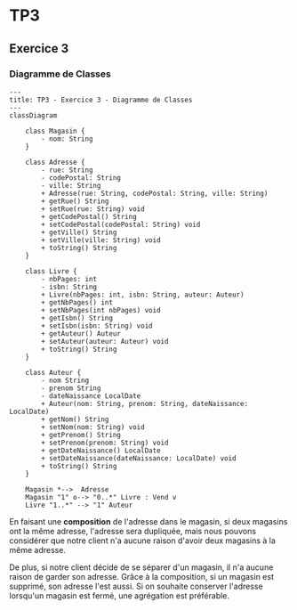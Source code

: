 # TP3
## Exercice 3
### Diagramme de Classes

```mermaid
---
title: TP3 - Exercice 3 - Diagramme de Classes
---
classDiagram
    
    class Magasin {
        - nom: String
    }
    
    class Adresse {
        - rue: String
        - codePostal: String
        - ville: String
        + Adresse(rue: String, codePostal: String, ville: String)
        + getRue() String
        + setRue(rue: String) void
        + getCodePostal() String
        + setCodePostal(codePostal: String) void
        + getVille() String
        + setVille(ville: String) void
        + toString() String
    }

    class Livre {
        - nbPages: int
        - isbn: String
        + Livre(nbPages: int, isbn: String, auteur: Auteur)
        + getNbPages() int
        + setNbPages(int nbPages) void
        + getIsbn() String
        + setIsbn(isbn: String) void
        + getAuteur() Auteur
        + setAuteur(auteur: Auteur) void
        + toString() String
    }

    class Auteur {
        - nom String
        - prenom String
        - dateNaissance LocalDate
        + Auteur(nom: String, prenom: String, dateNaissance: LocalDate)
        + getNom() String
        + setNom(nom: String) void
        + getPrenom() String
        + setPrenom(prenom: String) void
        + getDateNaissance() LocalDate
        + setDateNaissance(dateNaissance: LocalDate) void
        + toString() String
    }
    
    Magasin *-->  Adresse
    Magasin "1" o--> "0..*" Livre : Vend v
    Livre "1..*" --> "1" Auteur
```

En faisant une **composition** de l'adresse dans le magasin, si deux magasins ont la même adresse, l'adresse sera dupliquée, mais nous pouvons considérer que notre client n'a aucune raison d'avoir deux magasins à la même adresse. 

De plus, si notre client décide de se séparer d'un magasin, il n'a aucune raison de garder son adresse. Grâce à la composition, si un magasin est supprimé, son adresse l'est aussi. Si on souhaite conserver l'adresse lorsqu'un magasin est fermé, une agrégation est préférable.
